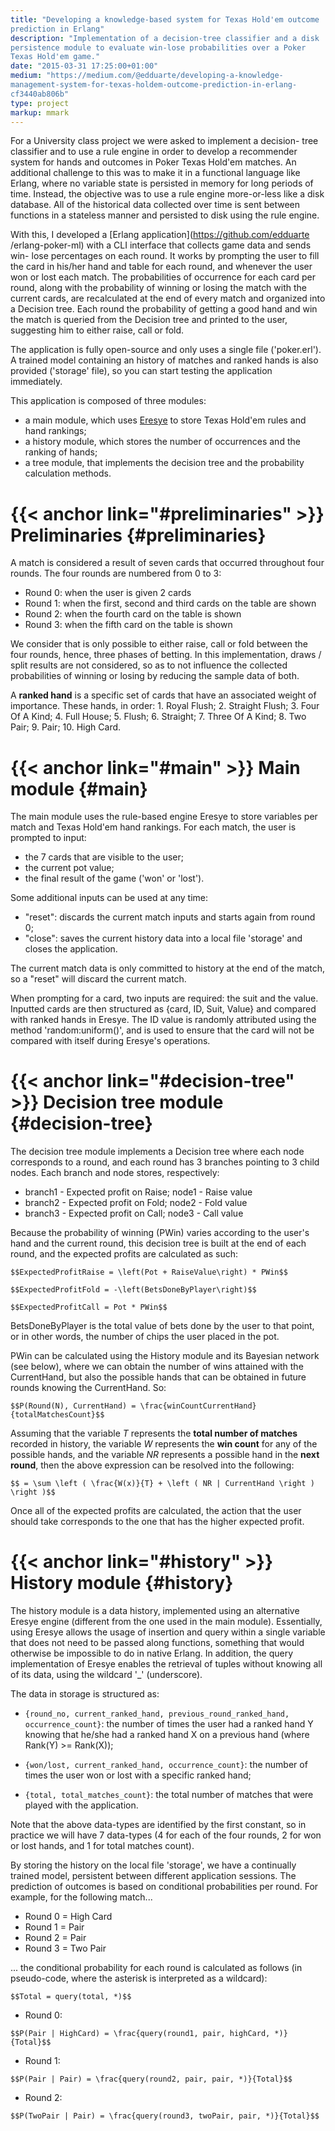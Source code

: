 ```yaml
---
title: "Developing a knowledge-based system for Texas Hold'em outcome
prediction in Erlang"
description: "Implementation of a decision-tree classifier and a disk
persistence module to evaluate win-lose probabilities over a Poker
Texas Hold'em game."
date: "2015-03-31 17:25:00+01:00"
medium: "https://medium.com/@edduarte/developing-a-knowledge-
management-system-for-texas-holdem-outcome-prediction-in-erlang-
cf3440ab806b"
type: project
markup: mmark
---
```


For a University class project we were asked to implement a decision-
tree classifier and to use a rule engine in order to develop a
recommender system for hands and outcomes in Poker Texas Hold'em
matches. An additional challenge to this was to make it in a
functional language like Erlang, where no variable state is persisted
in memory for long periods of time. Instead, the objective was to use
a rule engine more-or-less like a disk database. All of the
historical data collected over time is sent between functions in a
stateless manner and persisted to disk using the rule engine.

With this, I developed a [Erlang
application](https://github.com/edduarte /erlang-poker-ml) with a CLI
interface that collects game data and sends win- lose percentages on
each round. It works by prompting the user to fill the card in
his/her hand and table for each round, and whenever the user won or
lost each match. The probabilities of occurrence for each card per
round, along with the probability of winning or losing the match with
the current cards, are recalculated at the end of every match and
organized into a Decision tree. Each round the probability of getting
a good hand and win the match is queried from the Decision tree and
printed to the user, suggesting him to either raise, call or fold.

The application is fully open-source and only uses a single file
('poker.erl'). A trained model containing an history of matches and
ranked hands is also provided ('storage' file), so you can start
testing the application immediately.

This application is composed of three modules:

- a main module, which uses
  [Eresye](http://sourceforge.net/projects/eresye/) to store Texas
  Hold'em rules and hand rankings;
- a history module, which stores the number of occurrences and the
  ranking of hands;
- a tree module, that implements the decision tree and the
  probability calculation methods.

# {{< anchor link="#preliminaries" >}} Preliminaries {#preliminaries}

A match is considered a result of seven cards that occurred
throughout four rounds. The four rounds are numbered from 0 to 3:

- Round 0: when the user is given 2 cards
- Round 1: when the first, second and third cards on the table are
  shown
- Round 2: when the fourth card on the table is shown
- Round 3: when the fifth card on the table is shown

We consider that is only possible to either raise, call or fold
between the four rounds, hence, three phases of betting. In this
implementation, draws / split results are not considered, so as to
not influence the collected probabilities of winning or losing by
reducing the sample data of both.

A **ranked hand** is a specific set of cards that have an associated
weight of importance. These hands, in order: 1. Royal Flush; 2.
Straight Flush; 3. Four Of A Kind; 4. Full House; 5. Flush; 6.
Straight; 7. Three Of A Kind; 8. Two Pair; 9. Pair; 10. High Card.



# {{< anchor link="#main" >}} Main module {#main}

The main module uses the rule-based engine Eresye to store variables
per match and Texas Hold'em hand rankings. For each match, the user
is prompted to input:

- the 7 cards that are visible to the user;
- the current pot value;
- the final result of the game ('won' or 'lost').

Some additional inputs can be used at any time:

- "reset": discards the current match inputs and starts again from
  round 0;
- "close": saves the current history data into a local file 'storage'
  and closes the application.

The current match data is only committed to history at the end of the
match, so a "reset" will discard the current match.

When prompting for a card, two inputs are required: the suit and the
value. Inputted cards are then structured as {card, ID, Suit, Value}
and compared with ranked hands in Eresye. The ID value is randomly
attributed using the method 'random:uniform()', and is used to ensure
that the card will not be compared with itself during Eresye's
operations.



# {{< anchor link="#decision-tree" >}} Decision tree module {#decision-tree}

The decision tree module implements a Decision tree where each node
corresponds to a round, and each round has 3 branches pointing to 3
child nodes. Each branch and node stores, respectively:

- branch1 - Expected profit on Raise; node1 - Raise value
- branch2 - Expected profit on Fold; node2 - Fold value
- branch3 - Expected profit on Call; node3 - Call value

Because the probability of winning (PWin) varies according to the
user's hand and the current round, this decision tree is built at the
end of each round, and the expected profits are calculated as such:

`$$ExpectedProfitRaise = \left(Pot + RaiseValue\right) * PWin$$`

`$$ExpectedProfitFold = -\left(BetsDoneByPlayer\right)$$`

`$$ExpectedProfitCall = Pot * PWin$$`

BetsDoneByPlayer is the total value of bets done by the user to that
point, or in other words, the number of chips the user placed in the
pot.

PWin can be calculated using the History module and its Bayesian
network (see below), where we can obtain the number of wins attained
with the CurrentHand, but also the possible hands that can be
obtained in future rounds knowing the CurrentHand. So:

`$$P(Round(N), CurrentHand) =
\frac{winCountCurrentHand}{totalMatchesCount}$$`

Assuming that the variable *T* represents the **total number of
matches** recorded in history, the variable *W* represents the **win
count** for any of the possible hands, and the variable *NR*
represents a possible hand in the **next round**, then the above
expression can be resolved into the following:

`$$ = \sum \left ( \frac{W(x)}{T} + \left ( NR | CurrentHand \right )
\right )$$`

Once all of the expected profits are calculated, the action that the
user should take corresponds to the one that has the higher expected
profit.



# {{< anchor link="#history" >}} History module {#history}

The history module is a data history, implemented using an
alternative Eresye engine (different from the one used in the main
module). Essentially, using Eresye allows the usage of insertion and
query within a single variable that does not need to be passed along
functions, something that would otherwise be impossible to do in
native Erlang. In addition, the query implementation of Eresye
enables the retrieval of tuples without knowing all of its data,
using the wildcard '_' (underscore).

The data in storage is structured as:

- ``{round_no, current_ranked_hand, previous_round_ranked_hand,
  occurrence_count}``: the number of times the user had a ranked hand
  Y knowing that he/she had a ranked hand X on a previous hand (where
  Rank(Y) >= Rank(X));

- ``{won/lost, current_ranked_hand, occurrence_count}``: the number
  of times the user won or lost with a specific ranked hand;

- ``{total, total_matches_count}``: the total number of matches that
  were played with the application.

Note that the above data-types are identified by the first constant,
so in practice we will have 7 data-types (4 for each of the four
rounds, 2 for won or lost hands, and 1 for total matches count).

By storing the history on the local file 'storage', we have a
continually trained model, persistent between different application
sessions. The prediction of outcomes is based on conditional
probabilities per round. For example, for the following match...

- Round 0 = High Card
- Round 1 = Pair
- Round 2 = Pair
- Round 3 = Two Pair

... the conditional probability for each round is calculated as
follows (in pseudo-code, where the asterisk is interpreted as a
wildcard):

`$$Total = query(total, *)$$`

- Round 0:

`$$P(Pair | HighCard) = \frac{query(round1, pair, highCard,
*)}{Total}$$`

- Round 1:

`$$P(Pair | Pair) = \frac{query(round2, pair, pair, *)}{Total}$$`

- Round 2:

`$$P(TwoPair | Pair) = \frac{query(round3, twoPair, pair,
*)}{Total}$$`


<script async src="/js/math-code.js"></script>
<script async src="//cdn.bootcss.com/mathjax/2.7.1/MathJax.js?config=TeX-MML-AM_CHTML"></script>
